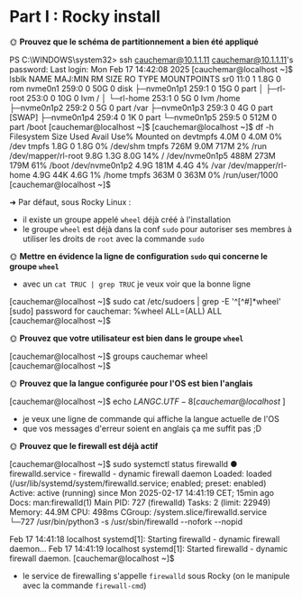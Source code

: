 # Part I : Rocky install

🌞 **Prouvez que le schéma de partitionnement a bien été appliqué**

PS C:\WINDOWS\system32> ssh cauchemar@10.1.1.11
cauchemar@10.1.1.11's password:
Last login: Mon Feb 17 14:42:08 2025
[cauchemar@localhost ~]$ lsblk
NAME        MAJ:MIN RM  SIZE RO TYPE MOUNTPOINTS
sr0          11:0    1  1.8G  0 rom
nvme0n1     259:0    0   50G  0 disk
├─nvme0n1p1 259:1    0   15G  0 part
│ ├─rl-root 253:0    0   10G  0 lvm  /
│ └─rl-home 253:1    0    5G  0 lvm  /home
├─nvme0n1p2 259:2    0    5G  0 part /var
├─nvme0n1p3 259:3    0    4G  0 part [SWAP]
├─nvme0n1p4 259:4    0    1K  0 part
└─nvme0n1p5 259:5    0  512M  0 part /boot
[cauchemar@localhost ~]$
[cauchemar@localhost ~]$ df -h
Filesystem           Size  Used Avail Use% Mounted on
devtmpfs             4.0M     0  4.0M   0% /dev
tmpfs                1.8G     0  1.8G   0% /dev/shm
tmpfs                726M  9.0M  717M   2% /run
/dev/mapper/rl-root  9.8G  1.3G  8.0G  14% /
/dev/nvme0n1p5       488M  273M  179M  61% /boot
/dev/nvme0n1p2       4.9G  181M  4.4G   4% /var
/dev/mapper/rl-home  4.9G   44K  4.6G   1% /home
tmpfs                363M     0  363M   0% /run/user/1000
[cauchemar@localhost ~]$

➜ Par défaut, sous Rocky Linux :

- il existe un groupe appelé `wheel` déjà créé à l'installation
- le groupe `wheel` est déjà dans la conf `sudo` pour autoriser ses membres à utiliser les droits de `root` avec la commande `sudo`

🌞 **Mettre en évidence la ligne de configuration `sudo` qui concerne le groupe `wheel`**

- avec un `cat TRUC | grep TRUC` je veux voir que la bonne ligne

[cauchemar@localhost ~]$ sudo cat /etc/sudoers | grep -E '^[^#]*wheel'
[sudo] password for cauchemar:
%wheel  ALL=(ALL)       ALL
[cauchemar@localhost ~]$

🌞 **Prouvez que votre utilisateur est bien dans le groupe `wheel`**

[cauchemar@localhost ~]$ groups
cauchemar wheel
[cauchemar@localhost ~]$

🌞 **Prouvez que la langue configurée pour l'OS est bien l'anglais**

[cauchemar@localhost ~]$ echo $LANG
C.UTF-8
[cauchemar@localhost ~]$

- je veux une ligne de commande qui affiche la langue actuelle de l'OS
- que vos messages d'erreur soient en anglais ça me suffit pas ;D

🌞 **Prouvez que le firewall est déjà actif**

[cauchemar@localhost ~]$ sudo systemctl status firewalld
● firewalld.service - firewalld - dynamic firewall daemon
     Loaded: loaded (/usr/lib/systemd/system/firewalld.service; enabled; preset: enabled)
     Active: active (running) since Mon 2025-02-17 14:41:19 CET; 15min ago
       Docs: man:firewalld(1)
   Main PID: 727 (firewalld)
      Tasks: 2 (limit: 22949)
     Memory: 44.9M
        CPU: 498ms
     CGroup: /system.slice/firewalld.service
             └─727 /usr/bin/python3 -s /usr/sbin/firewalld --nofork --nopid

Feb 17 14:41:18 localhost systemd[1]: Starting firewalld - dynamic firewall daemon...
Feb 17 14:41:19 localhost systemd[1]: Started firewalld - dynamic firewall daemon.
[cauchemar@localhost ~]$

- le service de firewalling s'appelle `firewalld` sous Rocky (on le manipule avec la commande `firewall-cmd`)

